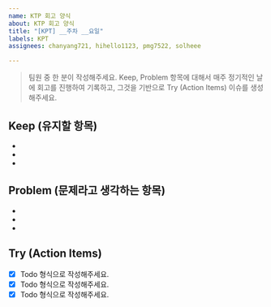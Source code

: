 ```yaml
---
name: KTP 회고 양식
about: KTP 회고 양식
title: "[KPT] __주차 __요일"
labels: KPT
assignees: chanyang721, hihello1123, pmg7522, solheee

---
```


> 팀원 중 한 분이 작성해주세요.
> Keep, Problem 항목에 대해서 매주 정기적인 날에 회고를 진행하여 기록하고, 그것을 기반으로 Try (Action Items)  이슈를 생성해주세요.

## Keep (유지할 항목)
- 
- 
-

## Problem (문제라고 생각하는 항목)
-
-
-

## Try (Action Items)
- [x] Todo 형식으로 작성해주세요.
- [x] Todo 형식으로 작성해주세요.
- [x] Todo 형식으로 작성해주세요.
